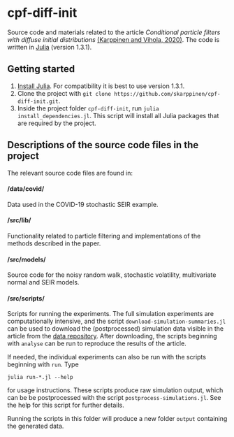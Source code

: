 # cpf-diff-init
Source code and materials related to the article _Conditional particle filters with diffuse initial distributions_ [(Karppinen and Vihola, 2020)][arxiv].
The code is written in [Julia] (version 1.3.1).

## Getting started

1. [Install Julia][julia-downloads]. For compatibility it is best to use version 1.3.1.
2. Clone the project with `git clone https://github.com/skarppinen/cpf-diff-init.git`.
3. Inside the project folder `cpf-diff-init`, run `julia install_dependencies.jl`. 
This script will install all Julia packages that are required by the project. 

## Descriptions of the source code files in the project

The relevant source code files are found in: 
<!--#### config.jl
Configuration related to the project.

#### Manifest.jl and Project.jl
Configuration files related to Julia packages used in this project. -->

#### /data/covid/
Data used in the COVID-19 stochastic SEIR example.

<!-- #### /src/config/parse_settings.jl
Configuration related to the command line interface of the scripts in /src/scripts/. -->

#### /src/lib/
Functionality related to particle filtering and implementations of the methods
described in the paper.

#### /src/models/
Source code for the noisy random walk, stochastic volatility, multivariate normal and SEIR models.

#### /src/scripts/
Scripts for running the experiments.
The full simulation experiments are computationally intensive, and the script
`download-simulation-summaries.jl` can be used to download the (postprocessed)
simulation data visible in the article from the [data repository][data-repo].
After downloading, the scripts beginning with `analyse` can be run to reproduce the results of the article.

If needed, the individual experiments can also be run with the scripts beginning with `run`.
Type
```
julia run-*.jl --help
```
for usage instructions.
These scripts produce raw simulation output, which can be be postprocessed with the script `postprocess-simulations.jl`.
See the help for this script for further details.

Running the scripts in this folder will produce a new folder `output` containing the generated data.

[julia]: https://julialang.org/
[julia-downloads]: https://julialang.org/downloads/
[data-repo]: https://nextcloud.jyu.fi/index.php/s/zjeiwDoxaegGcRe
[arxiv]: https://arxiv.org/abs/2006.14877
